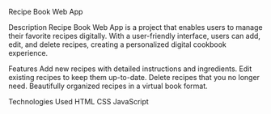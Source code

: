 Recipe Book Web App

Description
Recipe Book Web App is a project that enables users to manage their favorite recipes digitally. With a user-friendly interface, users can add, edit, and delete recipes, creating a personalized digital cookbook experience.

Features
Add new recipes with detailed instructions and ingredients.
Edit existing recipes to keep them up-to-date.
Delete recipes that you no longer need.
Beautifully organized recipes in a virtual book format.

Technologies Used
HTML
CSS
JavaScript
